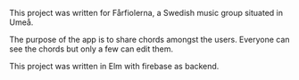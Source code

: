 ﻿This project was written for Fårfiolerna, a Swedish music group situated in Umeå.

The purpose of the app is to share chords amongst the users.
Everyone can see the chords but only a few can edit them.

This project was written in Elm with firebase as backend.